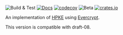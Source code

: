 

![Build & Test](https://github.com/franziskuskiefer/hpke-rs/workflows/Build%20&%20Test/badge.svg)
[![Docs](https://img.shields.io/badge/docs-master-blue.svg)](https://www.franziskuskiefer.de/hpke-rs/hpke_rs/index.html)
[![codecov](https://codecov.io/gh/franziskuskiefer/hpke-rs/branch/master/graph/badge.svg?token=RO2Q0YTSNY)](https://codecov.io/gh/franziskuskiefer/hpke-rs/)
![Beta](https://img.shields.io/badge/maturity-beta-orange.svg)
[![crates.io](https://img.shields.io/crates/v/hpke-rs.svg)](https://crates.io/crates/hpke-rs)

An implementation of [HPKE](https://cfrg.github.io/draft-irtf-cfrg-hpke/draft-irtf-cfrg-hpke.html) using [Evercrypt](https://github.com/franziskuskiefer/evercrypt-rust/tree/master/evercrypt-rs).

This version is compatible with draft-08.
